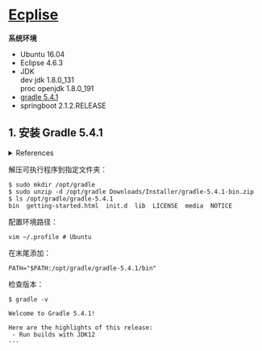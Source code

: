 # [Ecplise](https://www.eclipse.org/downloads/packages/)

**系统环境**

- Ubuntu 16.04
- Eclipse 4.6.3
- JDK  
  dev  jdk     1.8.0_131  
  proc openjdk 1.8.0_191
- [gradle 5.4.1](https://gradle.org/releases/)
- springboot 2.1.2.RELEASE

## 1. 安装 Gradle 5.4.1

<details>
<summary>References</summary>

- [Installtion | Gradle](https://gradle.org/install/)
- [安装 Gradle | CSDN](https://blog.csdn.net/dreamfantacy/article/details/85253555)

</details>

解压可执行程序到指定文件夹：

```
$ sudo mkdir /opt/gradle
$ sudo unzip -d /opt/gradle Downloads/Installer/gradle-5.4.1-bin.zip
$ ls /opt/gradle/gradle-5.4.1
bin  getting-started.html  init.d  lib  LICENSE  media  NOTICE
```

配置环境路径：

```
vim ~/.profile # Ubuntu
```

在末尾添加：

```
PATH="$PATH:/opt/gradle/gradle-5.4.1/bin"
```

检查版本：

```
$ gradle -v

Welcome to Gradle 5.4.1!

Here are the highlights of this release:
 - Run builds with JDK12
···
```
